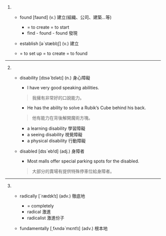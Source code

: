 1. * found  [faʊnd]  (v.)  建立(組織、公司、建築...等)
     + = to create = to start 
     + find - found - found 發現

    * establish  [əˋstæblɪʃ]  (v.)  建立
     + = to set up = to create = to found
---
2. * disability  [dɪsəˋbɪlətɪ]  (n.)  身心障礙
     + I have very good speaking abilities.
     > 我擁有非常好的口說能力。
     + He has the ability to solve a Rubik’s Cube behind his back.
     > 他有能力在背後解開魔術方塊。
     + a learning disability 學習障礙
     + a seeing disability 視覺障礙
     + a physical disability 行動障礙
     
    * disabled  [dɪsˋeb!d]  (adj.)  身障者
       + Most malls offer special parking spots for the disabled.
       > 大部分的賣場有提供特殊停車位給身障者。
---
3. * radically  [ˋrædɪk!ɪ]  (adv.)  徹底地
     + = completely
     + radical 激進
     + radicalist 激進份子

    * fundamentally  [͵fʌndəˋmɛnt!ɪ]  (adv.)  根本地


